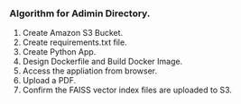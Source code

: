 ### Algorithm for Adimin Directory. 

1. Create Amazon S3 Bucket. 
2. Create requirements.txt file. 
3. Create Python App. 
4. Design Dockerfile and Build Docker Image. 
5. Access the appliation from browser. 
6. Upload a PDF. 
7. Confirm the FAISS vector index files are uploaded to S3. 

